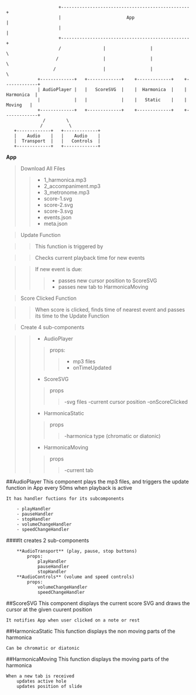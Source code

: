 

```
                    +-------------------------------------------------+
                    |                         App                     |
                    |                                                 |
                    +-------------------------------------------------+
                    /                |                 |              \
                   /                 |                 |               \
                  /                  |                 |                \
            +-------------+   +-------------+    +-------------+    +-------------+ 
            | AudioPlayer |   |   ScoreSVG  |    |  Harmonica  |    |  Harmonica  |
            |             |   |             |    |   Static    |    |    Moving   |
            +-------------+   +-------------+    +-------------+    +-------------+
              /        \       
             /          \
   +-------------+   +-------------+    
   |    Audio    |   |    Audio    |   
   |  Transport  |   |   Controls  |   
   +-------------+   +-------------+   

```

**App**
>Download All Files
>>- 1_harmonica.mp3
>>- 2_accompaniment.mp3
>>- 3_metronome.mp3
>>- score-1.svg
>>- score-2.svg
>>- score-3.svg
>>- events.json
>>- meta.json

>Update Function

>>This function is triggered by <AudioPlayer>

>>Checks current playback time for new events

>>If new event is due:
>>>- passes new cursor position to ScoreSVG
>>>- passes new tab to HarmonicaMoving

>Score Clicked Function

>>When score is clicked, finds time of nearest event and passes its time to the Update Function

>Create 4 sub-components

>>- AudioPlayer
>>>props:
>>>>- mp3 files
>>>>- onTimeUpdated
>>- ScoreSVG
>>>props
>>>>-svg files
>>>>-current cursor position
>>>>-onScoreClicked
>>- HarmonicaStatic 
>>>props
>>>>-harmonica type (chromatic or diatonic)
>>- HarmonicaMoving
>>>props
>>>>-current tab

##AudioPlayer
    This component plays the mp3 files, and triggers the update function in App every 50ms when playback is active

    It has handler fuctions for its subcomponents

        - playHandler
        - pauseHandler
        - stopHandler
        - volumeChangeHandler
        - speedChangeHandler

####It creates 2 sub-components

        **AudioTransport** (play, pause, stop buttons)
            props:
                playHandler
                pauseHandler
                stopHandler
        **AudioControls** (volume and speed controls)
            props:
                volumeChangeHandler
                speedChangeHandler

##ScoreSVG
    This component displays the current score SVG and draws the cursor at the given cuurent position

    It notifies App when user clicked on a note or rest   

##HarmonicaStatic
    This function displays the non moving parts of the harmonica

    Can be chromatic or diatonic

##HarmonicaMoving
    This function displays the moving parts of the harmonica

    When a new tab is received
        updates active hole
        updates position of slide 